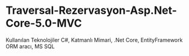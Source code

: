 # Traversal-Rezervasyon-Asp.Net-Core-5.0-MVC
Kullanılan Teknolojiler
C#,
Katmanlı Mimari,
.Net Core,
EntityFramework ORM aracı,
MS SQL
